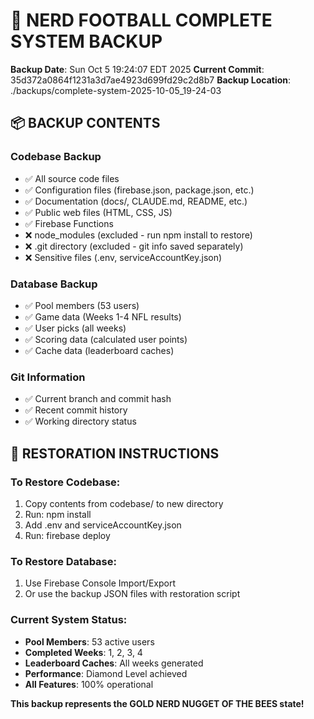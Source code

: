 # 🐝 NERD FOOTBALL COMPLETE SYSTEM BACKUP

**Backup Date**: Sun Oct  5 19:24:07 EDT 2025
**Current Commit**: 35d372a0864f1231a3d7ae4923d699fd29c2d8b7
**Backup Location**: ./backups/complete-system-2025-10-05_19-24-03

## 📦 BACKUP CONTENTS

### Codebase Backup
- ✅ All source code files
- ✅ Configuration files (firebase.json, package.json, etc.)
- ✅ Documentation (docs/, CLAUDE.md, README, etc.)
- ✅ Public web files (HTML, CSS, JS)
- ✅ Firebase Functions
- ❌ node_modules (excluded - run npm install to restore)
- ❌ .git directory (excluded - git info saved separately)
- ❌ Sensitive files (.env, serviceAccountKey.json)

### Database Backup
- ✅ Pool members (53 users)
- ✅ Game data (Weeks 1-4 NFL results)
- ✅ User picks (all weeks)
- ✅ Scoring data (calculated user points)
- ✅ Cache data (leaderboard caches)

### Git Information
- ✅ Current branch and commit hash
- ✅ Recent commit history
- ✅ Working directory status

## 🔄 RESTORATION INSTRUCTIONS

### To Restore Codebase:
1. Copy contents from codebase/ to new directory
2. Run: npm install
3. Add .env and serviceAccountKey.json
4. Run: firebase deploy

### To Restore Database:
1. Use Firebase Console Import/Export
2. Or use the backup JSON files with restoration script

### Current System Status:
- **Pool Members**: 53 active users
- **Completed Weeks**: 1, 2, 3, 4
- **Leaderboard Caches**: All weeks generated
- **Performance**: Diamond Level achieved
- **All Features**: 100% operational

**This backup represents the GOLD NERD NUGGET OF THE BEES state!**

